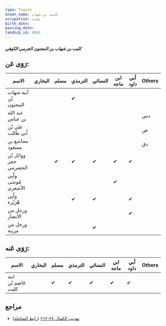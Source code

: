 ```yaml
---
type: figure
known_name: كليب بن شهاب
occupation: محدث
birth_date:
passing_date:
tahdhib_id: 4991
---
```

##### كليب بن شهاب بن المجنون الجرمي الكوفي

## رَوَى عَن:
| الاسم                 | البخاري | مسلم | الترمذي | النسائي | ابن ماجه | أبي داود | Others |
| --------------------- | ------- | ---- | ------- | ------- | -------- | -------- | ------ |
| أبيه شهاب بْن المجنون |         |      | ✔       |         |          |          |        |
| عبد الله بن عباس      |         |      |         |         |          |          | دس     |
| علي بْن أَبي طَالِب   |         |      |         |         |          |          | ص      |
| مجاشع بن مسعود        |         |      |         |         |          |          | دق     |
| ووائل بْن حجر الحضرمي |         | ✔    | ✔       | ✔       | ✔        | ✔        |        |
| وأَبِي مُوسَى الأشعري |         |      |         |         | ✔        |          |        |
| وأَبِي هُرَيْرة       |         |      | ✔       | ✔       |          | ✔        |        |
| ورجل من الأنصار       |         |      |         |         |          | ✔        |        |
| ورجل من مزينة         |         |      |         | ✔       |          |          |        |
## رَوَى عَنه:
| الاسم                | البخاري | مسلم | الترمذي | النسائي | ابن ماجه | أبي داود | Others |
| -------------------- | ------- | ---- | ------- | ------- | -------- | -------- | ------ |
| ابنه عَاصِم بْن كليب |         | ✔    | ✔       | ✔       | ✔        | ✔        |        |
## مراجع
- [تهذيب الكمال ٢٤-٢١٢](obsidian://open?vault=Tahdhib-al-Kamal&file=Figures/٤٩٩١-كليب%20بن%20شهاب%20بن%20المجنون%20الجرمي%20الكوفي) ([رابط الشاملة](https://shamela.ws/book/3722/12724))